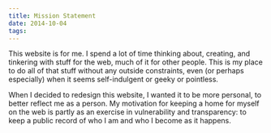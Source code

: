```yaml
---
title: Mission Statement
date: 2014-10-04
tags:
---
```


<p>This website is for me. I spend a lot of time thinking about, creating, and tinkering with stuff for the web, much of it for other people. This is my place to do all of that stuff without any outside constraints, even (or perhaps especially) when it seems self-indulgent or geeky or pointless.</p>

<p>When I decided to redesign this website, I wanted it to be more personal, to better reflect me as a person. My motivation for keeping a home for myself on the web is partly as an exercise in vulnerability and transparency: to keep a public record of who I am and who I become as it happens.</p>
